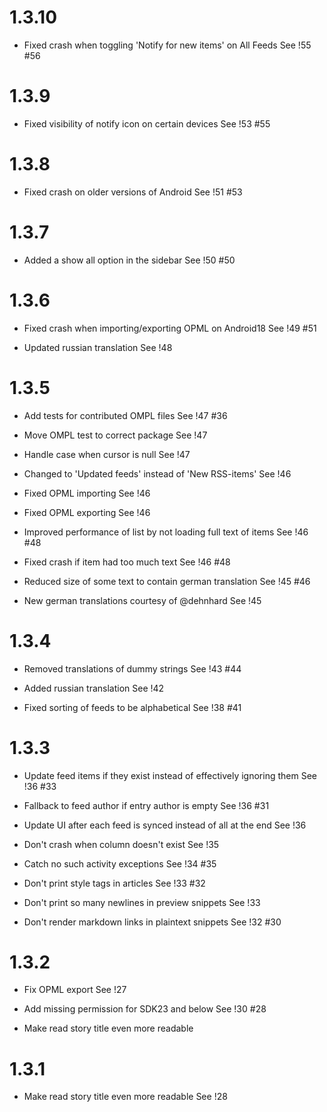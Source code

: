 # 1.3.10

*   Fixed crash when toggling 'Notify for new items' on All Feeds
    See !55 #56

# 1.3.9

*   Fixed visibility of notify icon on certain devices
    See !53 #55

# 1.3.8

*   Fixed crash on older versions of Android
    See !51 #53

# 1.3.7

*   Added a show all option in the sidebar
    See !50 #50

# 1.3.6

*   Fixed crash when importing/exporting OPML on Android18
    See !49 #51

*   Updated russian translation
    See !48

# 1.3.5

*   Add tests for contributed OMPL files
    See !47 #36

*   Move OMPL test to correct package
    See !47

*   Handle case when cursor is null
    See !47

*   Changed to 'Updated feeds' instead of 'New RSS-items'
    See !46

*   Fixed OPML importing
    See !46

*   Fixed OPML exporting
    See !46

*   Improved performance of list by not loading full text of items
    See !46 #48

*   Fixed crash if item had too much text
    See !46 #48

*   Reduced size of some text to contain german translation
    See !45 #46

*   New german translations courtesy of @dehnhard
    See !45

# 1.3.4

*   Removed translations of dummy strings
    See !43 #44

*   Added russian translation
    See !42

*   Fixed sorting of feeds to be alphabetical
    See !38 #41

# 1.3.3

*   Update feed items if they exist instead of effectively ignoring them
    See !36 #33

*   Fallback to feed author if entry author is empty
    See !36 #31

*   Update UI after each feed is synced instead of all at the end
    See !36

*   Don't crash when column doesn't exist
    See !35

*   Catch no such activity exceptions
    See !34 #35

*   Don't print style tags in articles
    See !33 #32

*   Don't print so many newlines in preview snippets
    See !33

*   Don't render markdown links in plaintext snippets
    See !32 #30

# 1.3.2

*   Fix OPML export
    See !27

*   Add missing permission for SDK23 and below
    See !30 #28

*   Make read story title even more readable

# 1.3.1

*   Make read story title even more readable
    See !28
